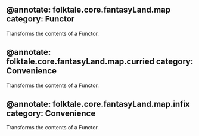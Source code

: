 @annotate: folktale.core.fantasyLand.map
category: Functor
---
Transforms the contents of a Functor.


@annotate: folktale.core.fantasyLand.map.curried
category: Convenience
---
Transforms the contents of a Functor.


@annotate: folktale.core.fantasyLand.map.infix
category: Convenience
---
Transforms the contents of a Functor.
